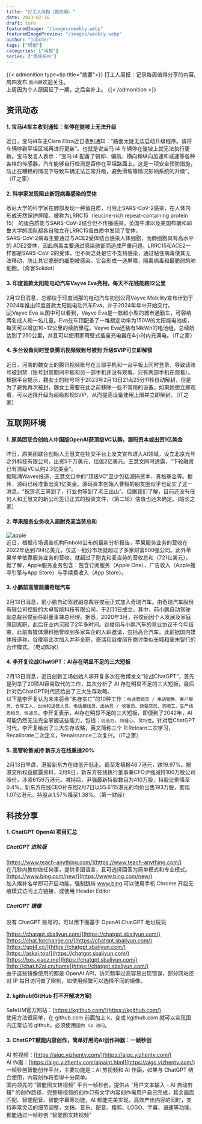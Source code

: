 ```yaml
---
title: "打工人周报（第四期）"
date: 2023-02-16
draft: ture
featuredImage: "/images/weekly.webp"
featuredImagePreview: "/images/weekly.webp"
author: "jobcher"
tags: ["周报"]
categories: ["周报"]
series: ["周报系列"]
---
```

{{< admonition type=tip title="摘要">}}
打工人周报：记录每周值得分享的内容,周四发布,`第四期`欢迎关注。  
上周因为个人原因延了一期，之后会补上。
{{< /admonition >}}
## 资讯动态
#### 1. 宝马i4车主收到通知：车停在陡坡上无法升级
近日，宝马i4车主Clare Eliza近日收到通知：“路面太陡无法启动升级程序。请将车辆停到平坦区域再进行更新”。也就是说宝马 i4 车辆停在陡坡上就无法执行更新。宝马发言人表示：“宝马 i4 配备了俯仰、偏航、横向和纵向加速和减速等各种各样的传感器，汽车能够自行检测是否停在平坦路面上。这是一项安全预防措施，防止在糟糕的情况下导致车辆无法正常升级，避免滑坡等情况影响系统的升级”。（IT之家）

#### 2. 科学家发现阻止新冠病毒感染的受体
悉尼大学的科学家在肺部发现一种蛋白质，可阻止SARS-CoV-2感染，在人体内形成天然保护屏障。被称为LRRC15（leucine-rich repeat-containing protein 15） 的蛋白质能与SARS-CoV-2结合但不传播感染。英国牛津以及美国布朗和耶鲁大学的团队都各自独立在LRRC15蛋白质中发现了受体。  
SARS-CoV-2病毒主要通过与ACE2受体结合感染人体细胞，而肺细胞具有高水平的  ACE2受体，因此病毒主要通过感染肺部而造成严重问题。LRRC15和ACE2一样都是SARS-CoV-2的受体，但不同之处是它不支持感染，通过粘住病毒使其无法移动，防止其它脆弱的细胞被感染。它会形成一道屏障，隔离病毒和最脆弱的肺细胞。（奇客Solidot）  

#### 3. 印度首款太阳能电动汽车Vayve Eva亮相，每天不花钱能跑12公里
2月12日消息，总部位于印度浦那的电动汽车初创公司Vayve Mobility宣布计划于2024年推出印度首款太阳能电动汽车Eva，并于2024年年中开始交付。  
![Vayve Eva](/images/63e98d8c8ad13.png)
从图中可以看到，Vayve Eva是一款超小型的城市通勤车，可容纳两名成人和一名儿童。Eva在车顶配备了一堆额定功率为150W的太阳能电池板，每天可以增加10~12公里的续航里程。Vayve Eva还装有14kWh的电池组，总续航达到了250公里，并且可以使用家用壁式插座充电器在4小时内充满电。（IT之家）  

#### 4. 多台设备同时登录腾讯视频致账号被封 升级SVIP可立即解锁
近日，河南的魏女士的腾讯视频账号在三部手机和一台平板上同时登录，导致该账号被封禁（账号封禁期间平板和另一部手机并没有观看，只有两部手机在观看）。根据平台提示，魏女士的账号将于2023年2月13日21点25分11秒自动解封，但是为了避免再次被封，魏女士需要在此之前移除一些不常用的设备。如果她想立即观看，可以选择升级为超级影视SVIP，从而提高设备使用上限并立即解封。（IT之家）

## 互联网环境
#### 1. 原美团联合创始人中国版OpenAI获顶级VC认购，源码资本或出资1亿美金
昨日，原美团联合创始人王慧文在社交平台上发文宣布进入AI领域，设立北京光年之外科技有限公司，出资5千万美元，估值2亿美元。王慧文同时透露，“下轮融资已有顶级VC认购2.3亿美金”。  
据暗涌Waves报道，王慧文口中的“顶级VC”至少包括源码资本、真格基金等。据传，源码已经准备出资1亿美金。源码资本创始人曹毅的朋友圈似乎也证实了这一消息，“祝贺老王等到了，行业也等到了老王出山”。但据我们了解，目前还没有任何人和王慧文的新公司签订正式的投资文件，（第二轮）估值也还未确定。(站长之家）  

#### 2. 苹果服务业务收入超耐克麦当劳总和
![apple](/images/63e98d6568616.png)  
近日，根据市场调查机构Finbold公布的最新分析报告，苹果服务业务的营收在2022年达到794亿美元，仅这一细分市场就超过了多家财富500强公司。此外苹果单单依靠服务业务的营收，就超过了耐克和麦当劳的营收总和（721亿美元）。据了解，Apple服务业务包含：包含订阅服务（Apple One）、广告收入（Apple搜寻引擎与App Store）与手续费收入（App Store）。  

#### 3. 小鹏前高管跳槽奇瑞汽车
2月13日消息，前小鹏自动驾驶副总裁谷俊丽正式加入奇瑞汽车。由奇瑞汽车股份有限公司控股的大卓智能科技有限公司，于2月1日成立，其中，前小鹏自动驾驶副总裁谷俊丽任职董事兼总经理。据悉，2020年3月，谷俊丽因个人发展及家庭原因离职，此后在业内沉寂了2年多时间。谷俊丽与小鹏汽车的竞业协议于今年结束，此前有媒体爆料她曾收到多家车企的入职邀请，包括高合汽车。此前据国内媒体报道称，谷俊丽此次加入并非全职，奇瑞和谷俊丽在商讨类似长城和毫末智行的合作模式。（电动知家）

#### 4. 李开复论战ChatGPT：AI存在明显不足的三大短板
2月13日消息，近日创新工场创始人李开复多次在微博发文“论战ChatGPT”，首先是列举了20项AI容易取代的工作，其次分析了 AI 存在明显不足的三大短板，最后针对后ChatGPT时代还给出了三大生存攻略。  
以下是李开复认为未来将会“名存实亡”的10种工作：`电话营销员 / 电话销售、客户服务、仓库工人、出纳和运营人员、电话接线员、出纳员 / 收银员、快餐店员、洗碗工、生产线质检员、快递员`。李开复表示，AI存在明显不足的三大短板，即便到了2042年，AI可能仍然无法完全掌握这些能力，包括：`创造力`、`同理心`、`灵巧性`。针对后ChatGPT时代，李开复给出了三大生存攻略，英文简称三个 R:Relearn二次学习，Recalibrate二次定义，Renaissance二次复兴。（IT之家）  

#### 5. 高管轮番减持 新东方在线重挫20%
2月13日早盘，港股新东方在线低开低走。截至发稿报48.7港元，跌19.97%。据港交所权益披露资料，2月9日，新东方在线执行董事兼CFO尹强减持100万股公司股份，涉资6159万港元。减持后，尹强最新持股数目为410万股，持股比例降至0.4%。新东方在线CEO孙东旭2月7日以55.6115港元的均价出售193万股，套现1.07亿港元，持股从1.57%降至1.38%。（第一财经）  

## 科技分享
#### 1. ChatGPT OpenAI 项目汇总
##### ChatGPT 进阶版  
[https://www.teach-anything.com/](https://www.teach-anything.com/)  
在几秒内教你做任何事，提供多国语言，且可选择回答为简单模式和专业模式。  
[https://www.bing.com/new/](https://www.bing.com/new/)  
加入候补名单即可开启功能，强制跳转 www.bing 可以使用手机 Chrome 开启无痕模式访问上方链接，或使用 Header Editor  
  
##### ChatGPT 镜像  
没有 ChatGPT 账号的，可以用下面基于 OpenAI ChatGPT 地址玩玩  
  
[https://chatgpt.sbaliyun.com/](https://chatgpt.sbaliyun.com/)  
[https://chat.forchange.cn/](https://chatgpt.sbaliyun.com/)  
[https://gpt4.cc/](https://chatgpt.sbaliyun.com/)  
[https://askai.top/](https://chatgpt.sbaliyun.com/)  
[https://bxs.xiaoz.me](https://chatgpt.sbaliyun.com/)  
[http://chat.h2ai.cn/home](https://chatgpt.sbaliyun.com/)  
由于这些镜像使用的都是 OpenAI API，访问频率过高容易出现错误，部分网站还对 IP 每日访问做了限制，如使用频繁可以选择不同的镜像。  

#### 2. kgithub(GitHub 打不开解决方案)
SafeUM官方网站：[https://kgithub.com/](https://kgithub.com/)  
使用方法很简单，在 github.com 前面加上 k，变成 kgithub.com 就可以实现国内正常访问 github，必须使用`国内 ip 访问`。

#### 3. ChatGPT赋能内容创作，简单好用的AI创作神器：一帧秒创
AI 剪视频：[https://aigc.yizhentv.com/](https://aigc.yizhentv.com/)  
AI 作画：[https://aigc.yizhentv.com/aipaint.html](https://aigc.yizhentv.com/)  
一帧秒创智能创作平台，主要功能是：AI 剪视频和 AI 作画，如果与 ChatGPT 结合使用，内容创作将变得十分简单。  
国内领先的 “智能图文转视频” 平台一帧秒创，提供从 “用户文本输入 - AI 自动剪辑” 的创作路径，完整短视频的创作只有文字内容创作需用户自己完成，其余画面匹配、智能配音、智能字幕等功能，AI 都能完美实现。高效产出内容的同时，支持非常灵活的细节调整，文稿、音乐、配音、粗剪、LOGO、字幕、语速等功能，都能通过一帧秒创 “智能图文转视频” 
